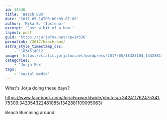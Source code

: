 ```yaml
---
id: 14536
title: 'Beach Bum'
date: '2017-05-14T08:00:09-07:00'
author: 'Mika E. (Ipstenu)'
excerpt: 'Just a bit of a bum.'
layout: post
guid: 'https://jorjafox.net/?p=14536'
permalink: /2017/beach-bum/
astra_style_timestamp_css:
    - '1634514912'
image: 'https://static.jorjafox.net/wordpress/2017/05/18423104_1342881109095063_5007099042020584233_o.jpg'
categories:
    - 'Jorja Fox'
tags:
    - 'social media'
---
```


What's Jorja doing these days?

https://www.facebook.com/JorjaFoxworldwide/photos/a.342411762475341.75309.342354322481085/1342881109095063/

Beach Bumming around!